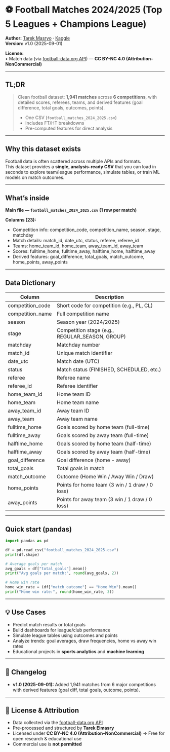 # ⚽ Football Matches 2024/2025 (Top 5 Leagues + Champions League)

**Author:** [Tarek Masryo](https://github.com/tarekmasryo) · [Kaggle](https://www.kaggle.com/datasets/tarekmasryo/football-matches-20242025-top-5-leagues)  
**Version:** v1.0 (2025-09-01)  

**License:**  
• Match data (via [football-data.org API](https://www.football-data.org/)) — **CC BY-NC 4.0 (Attribution–NonCommercial)**  

---

## TL;DR

> Clean football dataset: **1,941 matches** across **6 competitions**, with detailed scores, referees, teams, and derived features (goal difference, total goals, outcomes, points).  
>  
> - One CSV (`football_matches_2024_2025.csv`)  
> - Includes FT/HT breakdowns  
> - Pre-computed features for direct analysis  

---

## Why this dataset exists
Football data is often scattered across multiple APIs and formats.  
This dataset provides a **single, analysis-ready CSV** that you can load in seconds to explore team/league performance, simulate tables, or train ML models on match outcomes.

---

## What’s inside
**Main file — `football_matches_2024_2025.csv` (1 row per match)**  

**Columns (23):**
- Competition info: competition_code, competition_name, season, stage, matchday  
- Match details: match_id, date_utc, status, referee, referee_id  
- Teams: home_team_id, home_team, away_team_id, away_team  
- Scores: fulltime_home, fulltime_away, halftime_home, halftime_away  
- Derived features: goal_difference, total_goals, match_outcome, home_points, away_points  

---

## Data Dictionary

| Column            | Description                                       |
|-------------------|---------------------------------------------------|
| competition_code  | Short code for competition (e.g., PL, CL)         |
| competition_name  | Full competition name                             |
| season            | Season year (2024/2025)                           |
| stage             | Competition stage (e.g., REGULAR_SEASON, GROUP)   |
| matchday          | Matchday number                                   |
| match_id          | Unique match identifier                           |
| date_utc          | Match date (UTC)                                  |
| status            | Match status (FINISHED, SCHEDULED, etc.)          |
| referee           | Referee name                                      |
| referee_id        | Referee identifier                                |
| home_team_id      | Home team ID                                      |
| home_team         | Home team name                                    |
| away_team_id      | Away team ID                                      |
| away_team         | Away team name                                    |
| fulltime_home     | Goals scored by home team (full-time)             |
| fulltime_away     | Goals scored by away team (full-time)             |
| halftime_home     | Goals scored by home team (half-time)             |
| halftime_away     | Goals scored by away team (half-time)             |
| goal_difference   | Goal difference (home - away)                     |
| total_goals       | Total goals in match                              |
| match_outcome     | Outcome (Home Win / Away Win / Draw)              |
| home_points       | Points for home team (3 win / 1 draw / 0 loss)    |
| away_points       | Points for away team (3 win / 1 draw / 0 loss)    |

---

## Quick start (pandas)

```python
import pandas as pd

df = pd.read_csv("football_matches_2024_2025.csv")
print(df.shape)

# Average goals per match
avg_goals = df["total_goals"].mean()
print("Avg goals per match:", round(avg_goals, 2))

# Home win rate
home_win_rate = (df["match_outcome"] == "Home Win").mean()
print("Home win rate:", round(home_win_rate, 3))
```

---

## 💡 Use Cases
- Predict match results or total goals  
- Build dashboards for league/club performance  
- Simulate league tables using outcomes and points  
- Analyze trends: goal averages, draw frequencies, home vs away win rates  
- Educational projects in **sports analytics** and **machine learning**  

---

## 📝 Changelog
- **v1.0 (2025-09-01):** Added 1,941 matches from 6 major competitions with derived features (goal diff, total goals, outcome, points).  

---

## 📜 License & Attribution
- Data collected via the [football-data.org API](https://www.football-data.org/)  
- Pre-processed and structured by **Tarek Elmasry**  
- Licensed under **CC BY-NC 4.0 (Attribution–NonCommercial)** → Free for open research & educational use  
- Commercial use is **not permitted**  
